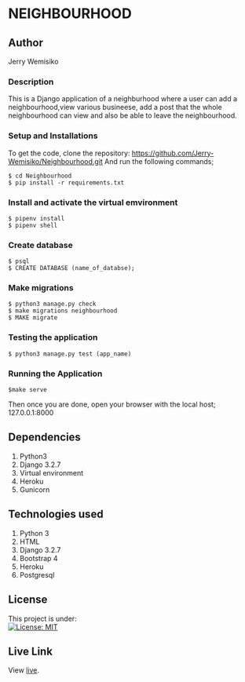 # NEIGHBOURHOOD

## Author
Jerry Wemisiko

### Description
This is a Django application of a neighburhood where a user can add a neighbourhood,view various busineese, add a post that the whole neighbourhood can view and also be able to leave the neighbourhood.

### Setup and Installations
To get the code, clone the repository:  https://github.com/Jerry-Wemisiko/Neighbourhood.git
And run the following commands;

    $ cd Neighbourhood
    $ pip install -r requirements.txt

### Install and activate the virtual emvironment

    $ pipenv install
    $ pipenv shell

### Create database 

    $ psql
    $ CREATE DATABASE (name_of_databse);

### Make migrations 

    $ python3 manage.py check
    $ make migrations neighbourhood
    $ MAKE migrate 

### Testing the application 
 
    $ python3 manage.py test (app_name)

### Running the Application

    $make serve

Then once you are done, open your browser with the local host; 127.0.0.1:8000

## Dependencies
1. Python3
2. Django 3.2.7
3. Virtual environment
4. Heroku
5. Gunicorn

## Technologies used
1. Python 3
2. HTML
3. Django 3.2.7
4. Bootstrap 4
5. Heroku
6. Postgresql


## License
This project is under:  
[![License: MIT](https://img.shields.io/badge/License-MIT-yellow.svg)](/LICENSE)

## Live Link
View [live](https://skylesworld.herokuapp.com/).